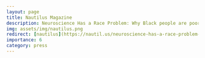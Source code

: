 ```yaml
---
layout: page
title: Nautilus Magazine
description: Neuroscience Has a Race Problem: Why Black people are poorly represented in neuroimaging studies—and how science can do better.
img: assets/img/nautilus.png
redirect: [nautilus](https://nautil.us/neuroscience-has-a-race-problem-262340/?_sp=ac42ac16-45d4-4cc3-87a9-f55d09b92962.1676508179518)
importance: 6
category: press
---
```





